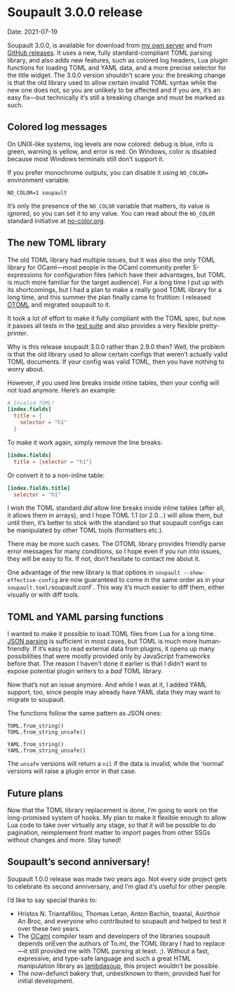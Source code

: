 <h1 id="post-title">Soupault 3.0.0 release</h1>

<p>Date: <time id="post-date">2021-07-19</time> </p>

<p id="post-excerpt">
Soupault 3.0.0, is available for download from <a href="https://files.baturin.org/software/soupault/3.0.0">my own server</a>
and from <a href="https://github.com/dmbaturin/soupault/releases/tag/3.0.0">GitHub releases</a>.
It uses a new, fully standard-compliant TOML parsing library, and also adds new features, such as colored log headers,
Lua plugin functions for loading TOML and YAML data, and a more precise selector for the title widget.
The 3.0.0 version shouldn’t scare you: the breaking change is that the old library used to allow certain invalid
TOML syntax while the new one does not, so you are unlikely to be affected and if you are, it’s an easy fix—but technically
it’s still a breaking change and must be marked as such.
</p>

## Colored log messages

On UNIX-like systems, log levels are now colored: debug is blue, info is green, warning is yellow, and error is red.
On Windows, color is disabled because most Windows terminals still don’t support it.

If you prefer monochrome outputs, you can disable it using `NO_COLOR=` environment variable.

```
NO_COLOR=1 soupault
```

It’s only the presence of the `NO_COLOR` variable that matters, its value is ignored, so you can set it to any value.
You can read about the `NO_COLOR` standard initiative at [no-color.org](https://no-color.org).

## The new TOML library

The old TOML library had multiple issues, but it was also the only TOML library for OCaml—most people in the OCaml community
prefer S-expressions for configuration files (which have their advantages, but TOML is much more familiar for the target audience).
For a long time I put up with its shortcomings, but I had a plan to make a really good TOML library for a long time,
and this summer the plan finally came to frutition: I released [OTOML](https://opam.ocaml.org/packages/otoml/)
and migrated soupault to it.

It took a lot of effort to make it fully compliant with the TOML spec, but now it passes all tests in the 
[test suite](https://github.com/BurntSushi/toml-test) and also provides a very flexible pretty-printer.

Why is this release soupault 3.0.0 rather than 2.9.0 then? Well, the problem is that the old library
used to allow certain configs that weren’t actually valid TOML documents. If your config was valid TOML,
then you have nothing to worry about.

However, if you used line breaks inside inline tables, then your config will not load anymore. Here’s an example:

```toml
# Invalid TOML!
[index.fields]
  title = {
    selector = "h1"
  }
```

To make it work again, simply remove the line breaks:

```toml
[index.fields]
  title = {selector = "h1"}
```

Or convert it to a non-inline table:

```toml
[index.fields.title]
  selector = "h1"
```

I wish the TOML standard _did_ allow line breaks inside inline tables (after all, it allows them in arrays),
and I hope TOML 1.1 (or 2.0...) will allow them, but until then, it’s better to stick with the standard
so that soupault configs can be manipulated by other TOML tools (formatters etc.).

There may be more such cases. The OTOML library provides friendly parse error messages for many conditions,
so I hope even if you run into issues, they will be easy to fix. If not, don’t hesitate to contact me about it.

One advantage of the new library is that options in `soupault --show-effective-config` are now guaranteed to come
in the same order as in your `soupault.toml/`soupault.conf`. This way it’s much easier to diff them,
either visually or with diff tools.

## TOML and YAML parsing functions

I wanted to make it possible to load TOML files from Lua for a long time.
[JSON parsing](/reference-manual/#JSON) is sufficient in most cases, but TOML is much more human-friendly.
If it’s easy to read external data from plugins, it opens up many possibilities that were mostly provided
only by JavaScript frameworks before that. The reason I haven’t done it earlier is that I didn’t want
to expose potential plugin writers to a _bad_ TOML library.

Now that’s not an issue anymore. And while I was at it, I added YAML support, too, since people may already
have YAML data they may want to migrate to soupault.

The functions follow the same pattern as JSON ones:

```
TOML.from_string()
TOML.from_string_unsafe()

YAML.from_string()
YAML.from_string_unsafe()
```

The `unsafe` versions will return a `nil` if the data is invalid, while the ‘normal’ versions will raise
a plugin error in that case.

## Future plans

Now that the TOML library replacement is done, I’m going to work on the long-promised system of hooks.
My plan to make it flexible enough to allow Lua code to take over virtually any stage, so that
it will be possible to do pagination, reimplement front matter to import pages from other SSGs without changes
and more. Stay tuned!

## Soupault’s second anniversary!

Soupault 1.0.0 release was made two years ago. Not every side project gets to celebrate its second anniversary,
and I’m glad it’s useful for other people.

I’d like to say special thanks to:

* Hristos N. Triantafillou, Thomas Letan, Anton Bachin, toastal, Aoirthoir An Broc, and everyone who contributed to soupault and helped to test it over these two years.
* The [OCaml](https://ocaml.org) compiler team and developers of the libraries soupault depends on<fn>Even the authors of To.ml, the TOML library I had to replace—it still provided me with TOML parsing at least. ;)</fn>. Without a fast, expressive, and type-safe language and such a great HTML manipulation library as [lambdasoup](https://github.com/aantron/lambdasoup), this project wouldn’t be possible.
* The now-defunct bakery that, unbestknown to them, provided fuel for initial development.
